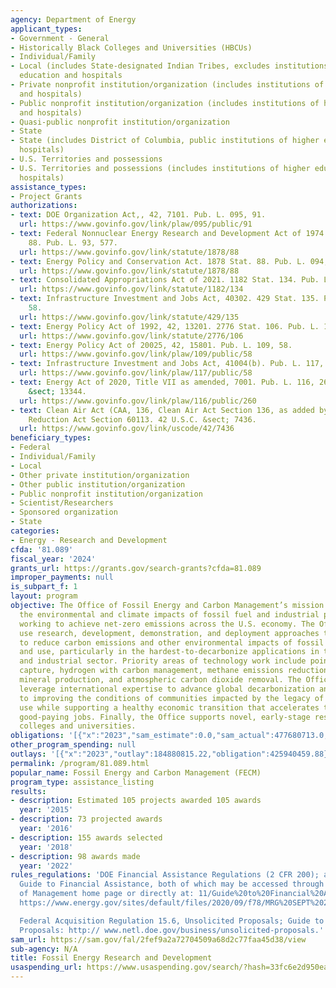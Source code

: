 ```yaml
---
agency: Department of Energy
applicant_types:
- Government - General
- Historically Black Colleges and Universities (HBCUs)
- Individual/Family
- Local (includes State-designated Indian Tribes, excludes institutions of higher
  education and hospitals
- Private nonprofit institution/organization (includes institutions of higher education
  and hospitals)
- Public nonprofit institution/organization (includes institutions of higher education
  and hospitals)
- Quasi-public nonprofit institution/organization
- State
- State (includes District of Columbia, public institutions of higher education and
  hospitals)
- U.S. Territories and possessions
- U.S. Territories and possessions (includes institutions of higher education and
  hospitals)
assistance_types:
- Project Grants
authorizations:
- text: DOE Organization Act,, 42, 7101. Pub. L. 095, 91.
  url: https://www.govinfo.gov/link/plaw/095/public/91
- text: Federal Nonnuclear Energy Research and Development Act of 1974. 1878 Stat.
    88. Pub. L. 93, 577.
  url: https://www.govinfo.gov/link/statute/1878/88
- text: Energy Policy and Conservation Act. 1878 Stat. 88. Pub. L. 094, 163.
  url: https://www.govinfo.gov/link/statute/1878/88
- text: Consolidated Appropriations Act of 2021. 1182 Stat. 134. Pub. L. 112, 260.
  url: https://www.govinfo.gov/link/statute/1182/134
- text: Infrastructure Investment and Jobs Act, 40302. 429 Stat. 135. Pub. L. 117,
    58.
  url: https://www.govinfo.gov/link/statute/429/135
- text: Energy Policy Act of 1992, 42, 13201. 2776 Stat. 106. Pub. L. 102, 486.
  url: https://www.govinfo.gov/link/statute/2776/106
- text: Energy Policy Act of 20025, 42, 15801. Pub. L. 109, 58.
  url: https://www.govinfo.gov/link/plaw/109/public/58
- text: Infrastructure Investment and Jobs Act, 41004(b). Pub. L. 117, 58.
  url: https://www.govinfo.gov/link/plaw/117/public/58
- text: Energy Act of 2020, Title VII as amended, 7001. Pub. L. 116, 260. 42 U.S.C.
    &sect; 13344.
  url: https://www.govinfo.gov/link/plaw/116/public/260
- text: Clean Air Act (CAA, 136, Clean Air Act Section 136, as added by Inflation
    Reduction Act Section 60113. 42 U.S.C. &sect; 7436.
  url: https://www.govinfo.gov/link/uscode/42/7436
beneficiary_types:
- Federal
- Individual/Family
- Local
- Other private institution/organization
- Other public institution/organization
- Public nonprofit institution/organization
- Scientist/Researchers
- Sponsored organization
- State
categories:
- Energy - Research and Development
cfda: '81.089'
fiscal_year: '2024'
grants_url: https://grants.gov/search-grants?cfda=81.089
improper_payments: null
is_subpart_f: 1
layout: program
objective: The Office of Fossil Energy and Carbon Management’s mission is to minimize
  the environmental and climate impacts of fossil fuel and industrial processes while
  working to achieve net-zero emissions across the U.S. economy. The Office’s programs
  use research, development, demonstration, and deployment approaches to advance technologies
  to reduce carbon emissions and other environmental impacts of fossil fuel production
  and use, particularly in the hardest-to-decarbonize applications in the electricity
  and industrial sector. Priority areas of technology work include point-source carbon
  capture, hydrogen with carbon management, methane emissions reduction, critical
  mineral production, and atmospheric carbon dioxide removal. The Office works to
  leverage international expertise to advance global decarbonization and is committed
  to improving the conditions of communities impacted by the legacy of fossil fuel
  use while supporting a healthy economic transition that accelerates the growth of
  good-paying jobs. Finally, the Office supports novel, early-stage research at U.S.
  colleges and universities.
obligations: '[{"x":"2023","sam_estimate":0.0,"sam_actual":477680713.0,"usa_spending_actual":477680713.48},{"x":"2024","sam_estimate":0.0,"sam_actual":1109035314.0,"usa_spending_actual":1109035315.93},{"x":"2025","sam_estimate":0.0,"sam_actual":900000000.0,"usa_spending_actual":966275073.8}]'
other_program_spending: null
outlays: '[{"x":"2023","outlay":184880815.22,"obligation":425940459.88},{"x":"2024","outlay":68315930.03,"obligation":1007680193.0},{"x":"2025","outlay":5931249.34,"obligation":957754191.0}]'
permalink: /program/81.089.html
popular_name: Fossil Energy and Carbon Management (FECM)
program_type: assistance_listing
results:
- description: Estimated 105 projects awarded 105 awards
  year: '2015'
- description: 73 projected awards
  year: '2016'
- description: 155 awards selected
  year: '2018'
- description: 98 awards made
  year: '2022'
rules_regulations: 'DOE Financial Assistance Regulations (2 CFR 200); and the DOE
  Guide to Financial Assistance, both of which may be accessed through the DOE Office
  of Management home page or directly at: 11/Guide%20to%20Financial%20Assistance-%20November%202023.pdf
  https://www.energy.gov/sites/default/files/2020/09/f78/MRG%20SEPT%202020.pdf

  Federal Acquisition Regulation 15.6, Unsolicited Proposals; Guide to Unsolicited
  Proposals: http:// www.netl.doe.gov/business/unsolicited-proposals.'
sam_url: https://sam.gov/fal/2fef9a2a72704509a68d2c77faa45d38/view
sub-agency: N/A
title: Fossil Energy Research and Development
usaspending_url: https://www.usaspending.gov/search/?hash=33fc6e2d950ea8bb7b4c5c0a6805392e
---
```

